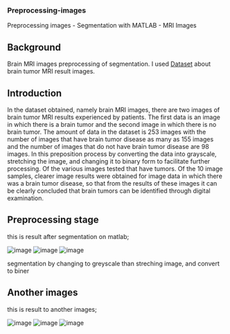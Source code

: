 ### Preprocessing-images
Preprocessing images - Segmentation with MATLAB - MRI Images

## Background
Brain MRI images preprocessing of segmentation. I used [Dataset](https://www.kaggle.com/navoneel/brain-mri-images-for-brain-tumor-detection) about brain tumor MRI result images.

## Introduction

In the dataset obtained, namely brain MRI images, there are two images of brain tumor MRI results experienced by patients. The first data is an image in which there is a brain tumor and the second image in which there is no brain tumor. The amount of data in the dataset is 253 images with the number of images that have brain tumor disease as many as 155 images and the number of images that do not have brain tumor disease are 98 images. In this preposition process by converting the data into grayscale, stretching the image, and changing it to binary form to facilitate further processing. Of the various images tested that have tumors. Of the 10 image samples, clearer image results were obtained for image data in which there was a brain tumor disease, so that from the results of these images it can be clearly concluded that brain tumors can be identified through digital examination.

## Preprocessing stage 
this is result after segmentation on matlab;


![image](https://user-images.githubusercontent.com/110273737/209094272-c1c373a6-3b9f-4202-af7b-e96110352df7.png)
![image](https://user-images.githubusercontent.com/110273737/209094298-2fa6b1ad-d1d5-43dd-9a60-80eaf063f3e9.png)
![image](https://user-images.githubusercontent.com/110273737/209093980-a445fe8a-22ce-405e-9614-e2395282c2d9.png)


segmentation by changing to greyscale than streching image, and convert to biner 

## Another images
this is result to another images;


![image](https://user-images.githubusercontent.com/110273737/209094934-a819ab9d-0d63-47a0-85af-e7d5f02f6082.png)
![image](https://user-images.githubusercontent.com/110273737/209094956-90916cb7-0caf-4212-9bb1-77c307955aa3.png)
![image](https://user-images.githubusercontent.com/110273737/209094971-363d3f9e-e117-4500-92ad-7c302ee23ddd.png)

